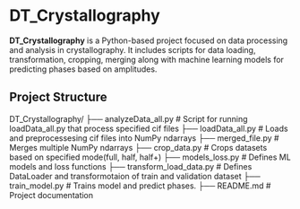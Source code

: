 # DT_Crystallography

**DT_Crystallography** is a Python-based project focused on data processing and analysis in crystallography. It includes scripts for data loading, transformation, cropping, merging along with machine learning models for predicting phases based on amplitudes.

## Project Structure
DT_Crystallography/
├── analyzeData_all.py # Script for running loadData_all.py that process specified cif files
├── loadData_all.py # Loads and preprocessesing cif files into NumPy ndarrays
├── merged_file.py # Merges multiple NumPy ndarrays
├── crop_data.py # Crops datasets based on specified mode(full, half, half+)
├── models_loss.py # Defines ML models and loss functions
├── transform_load_data.py # Defines DataLoader and transformotaion of train and validation dataset
├── train_model.py # Trains model and predict phases.
├── README.md # Project documentation
